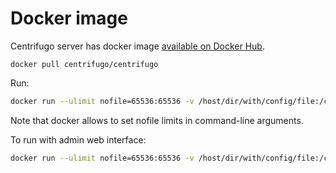 # Docker image

Centrifugo server has docker image [available on Docker Hub](https://hub.docker.com/r/centrifugo/centrifugo/).

```
docker pull centrifugo/centrifugo
```

Run:

```bash
docker run --ulimit nofile=65536:65536 -v /host/dir/with/config/file:/centrifugo -p 8000:8000 centrifugo/centrifugo centrifugo -c config.json
```

Note that docker allows to set nofile limits in command-line arguments.

To run with admin web interface:

```bash
docker run --ulimit nofile=65536:65536 -v /host/dir/with/config/file:/centrifugo -p 8000:8000 centrifugo/centrifugo centrifugo -c config.json --web
```

